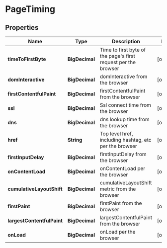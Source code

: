 

# PageTiming


## Properties

| Name | Type | Description | Notes |
|------------ | ------------- | ------------- | -------------|
|**timeToFirstByte** | **BigDecimal** | Time to first byte of the page&#39;s first request per the browser |  [optional] |
|**domInteractive** | **BigDecimal** | domInteractive from the browser |  [optional] |
|**firstContentfulPaint** | **BigDecimal** | firstContentfulPaint from the browser |  [optional] |
|**ssl** | **BigDecimal** | Ssl connect time from the browser |  [optional] |
|**dns** | **BigDecimal** | dns lookup time from the browser |  [optional] |
|**href** | **String** | Top level href, including hashtag, etc per the browser |  [optional] |
|**firstInputDelay** | **BigDecimal** | firstInputDelay from the browser |  [optional] |
|**onContentLoad** | **BigDecimal** | onContentLoad per the browser |  [optional] |
|**cumulativeLayoutShift** | **BigDecimal** | cumulativeLayoutShift metric from the browser |  [optional] |
|**firstPaint** | **BigDecimal** | firstPaint from the browser |  [optional] |
|**largestContentfulPaint** | **BigDecimal** | largestContentfulPaint from the browser |  [optional] |
|**onLoad** | **BigDecimal** | onLoad per the browser |  [optional] |




